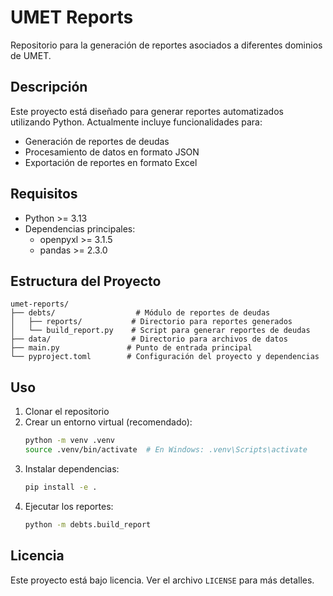 # UMET Reports

Repositorio para la generación de reportes asociados a diferentes dominios de UMET.

## Descripción

Este proyecto está diseñado para generar reportes automatizados utilizando Python. Actualmente incluye funcionalidades para:

-   Generación de reportes de deudas
-   Procesamiento de datos en formato JSON
-   Exportación de reportes en formato Excel

## Requisitos

-   Python >= 3.13
-   Dependencias principales:
    -   openpyxl >= 3.1.5
    -   pandas >= 2.3.0

## Estructura del Proyecto

```
umet-reports/
├── debts/                  # Módulo de reportes de deudas
│   ├── reports/           # Directorio para reportes generados
│   └── build_report.py    # Script para generar reportes de deudas
├── data/                  # Directorio para archivos de datos
├── main.py               # Punto de entrada principal
└── pyproject.toml        # Configuración del proyecto y dependencias
```

## Uso

1. Clonar el repositorio
2. Crear un entorno virtual (recomendado):
    ```bash
    python -m venv .venv
    source .venv/bin/activate  # En Windows: .venv\Scripts\activate
    ```
3. Instalar dependencias:
    ```bash
    pip install -e .
    ```
4. Ejecutar los reportes:
    ```bash
    python -m debts.build_report
    ```

## Licencia

Este proyecto está bajo licencia. Ver el archivo `LICENSE` para más detalles.
